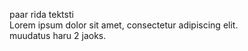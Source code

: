 paar rida tektsti <br> Lorem ipsum dolor sit amet, consectetur adipiscing elit.
<br> muudatus haru 2 jaoks.

